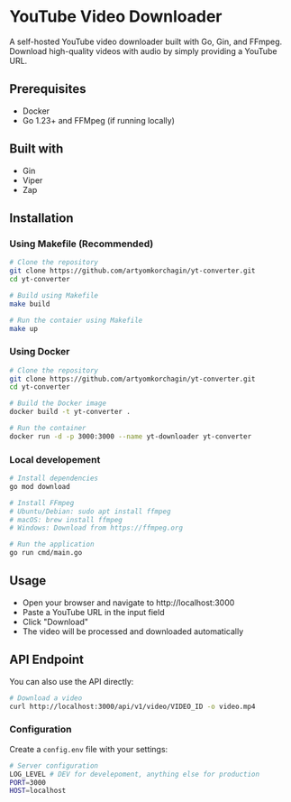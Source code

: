 # YouTube Video Downloader

A self-hosted YouTube video downloader built with Go, Gin, and FFmpeg. Download high-quality videos with audio by simply providing a YouTube URL.

## Prerequisites

- Docker
- Go 1.23+ and FFMpeg (if running locally)

## Built with
- Gin
- Viper
- Zap
  
## Installation

### Using Makefile (Recommended)

```bash
# Clone the repository
git clone https://github.com/artyomkorchagin/yt-converter.git
cd yt-converter

# Build using Makefile
make build

# Run the contaier using Makefile
make up
```
### Using Docker
```bash
# Clone the repository
git clone https://github.com/artyomkorchagin/yt-converter.git
cd yt-converter

# Build the Docker image
docker build -t yt-converter .

# Run the container
docker run -d -p 3000:3000 --name yt-downloader yt-converter
```
### Local developement
```bash
# Install dependencies
go mod download

# Install FFmpeg
# Ubuntu/Debian: sudo apt install ffmpeg
# macOS: brew install ffmpeg
# Windows: Download from https://ffmpeg.org

# Run the application
go run cmd/main.go
```
## Usage 
- Open your browser and navigate to http://localhost:3000
- Paste a YouTube URL in the input field
- Click "Download"
- The video will be processed and downloaded automatically

## API Endpoint
You can also use the API directly:
```bash
# Download a video
curl http://localhost:3000/api/v1/video/VIDEO_ID -o video.mp4
```

### Configuration
Create a `config.env` file with your settings:
```bash
# Server configuration
LOG_LEVEL # DEV for develepoment, anything else for production
PORT=3000
HOST=localhost
```
